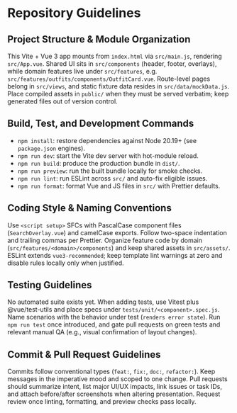 # Repository Guidelines

## Project Structure & Module Organization
This Vite + Vue 3 app mounts from `index.html` via `src/main.js`, rendering `src/App.vue`. Shared UI sits in `src/components` (header, footer, overlays), while domain features live under `src/features`, e.g. `src/features/outfits/components/OutfitCard.vue`. Route-level pages belong in `src/views`, and static fixture data resides in `src/data/mockData.js`. Place compiled assets in `public/` when they must be served verbatim; keep generated files out of version control.

## Build, Test, and Development Commands
- `npm install`: restore dependencies against Node 20.19+ (see `package.json` engines).
- `npm run dev`: start the Vite dev server with hot-module reload.
- `npm run build`: produce the production bundle in `dist/`.
- `npm run preview`: run the built bundle locally for smoke checks.
- `npm run lint`: run ESLint across `src/` and auto-fix eligible issues.
- `npm run format`: format Vue and JS files in `src/` with Prettier defaults.

## Coding Style & Naming Conventions
Use `<script setup>` SFCs with PascalCase component files (`SearchOverlay.vue`) and camelCase exports. Follow two-space indentation and trailing commas per Prettier. Organize feature code by domain (`src/features/<domain>/components`) and keep shared assets in `src/assets/`. ESLint extends `vue3-recommended`; keep template lint warnings at zero and disable rules locally only when justified.

## Testing Guidelines
No automated suite exists yet. When adding tests, use Vitest plus @vue/test-utils and place specs under `tests/unit/<component>.spec.js`. Name scenarios with the behavior under test (`renders error state`). Run `npm run test` once introduced, and gate pull requests on green tests and relevant manual QA (e.g., visual confirmation of layout changes).

## Commit & Pull Request Guidelines
Commits follow conventional types (`feat:`, `fix:`, `doc:`, `refactor:`). Keep messages in the imperative mood and scoped to one change. Pull requests should summarize intent, list major UI/UX impacts, link issues or task IDs, and attach before/after screenshots when altering presentation. Request review once linting, formatting, and preview checks pass locally.
